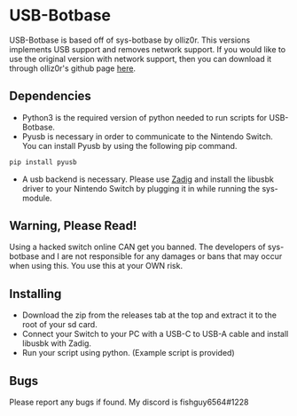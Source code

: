 # USB-Botbase

USB-Botbase is based off of sys-botbase by olliz0r. This versions implements USB support and removes network support. If you would like to use the original version with network support, then you can download it through olliz0r's github page [here](https://github.com/olliz0r/sys-botbase).

## Dependencies
- Python3 is the required version of python needed to run scripts for USB-Botbase.
- Pyusb is necessary in order to communicate to the Nintendo Switch. You can install Pyusb by using the following pip command.

```bash
pip install pyusb
```
- A usb backend is necessary. Please use [Zadig](http://www.unitrunker.com/zadig.html) and install the libusbk driver to your Nintendo Switch by plugging it in while running the sys-module.

## Warning, Please Read!

Using a hacked switch online CAN get you banned. The developers of sys-botbase and I are not responsible for any damages or bans that may occur when using this. You use this at your OWN risk.

## Installing
- Download the zip from the releases tab at the top and extract it to the root of your sd card.
- Connect your Switch to your PC with a USB-C to USB-A cable and install libusbk with Zadig.
- Run your script using python. (Example script is provided)

## Bugs
Please report any bugs if found. My discord is fishguy6564#1228
